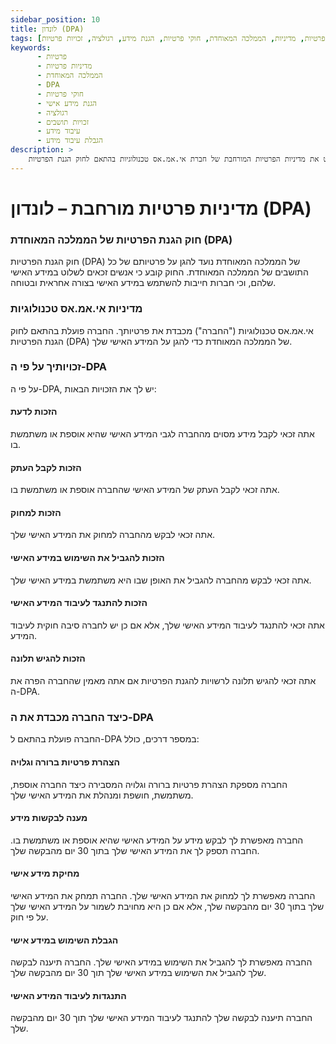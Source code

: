 ```yaml
---
sidebar_position: 10
title: לונדון (DPA)
tags: [פרטיות, מדיניות, הממלכה המאוחדת, חוקי פרטיות, הגנת מידע, רגולציה, זכויות פרטיות]
keywords:
      - פרטיות
      - מדיניות פרטיות
      - הממלכה המאוחדת
      - DPA
      - חוקי פרטיות
      - הגנת מידע אישי
      - רגולציה
      - זכויות תושבים
      - עיבוד מידע
      - הגבלת עיבוד מידע
description: >
    מסמך זה מפרט את מדיניות הפרטיות המורחבת של חברת אי.אמ.אס טכנולוגיות בהתאם לחוק הגנת הפרטיות (DPA) של הממלכה המאוחדת, כולל פירוט על זכויות התושבים והאופן שבו החברה פועלת בהתאם לדרישות החוק.
---
```



# מדיניות פרטיות מורחבת – לונדון (DPA)  

### חוק הגנת הפרטיות של הממלכה המאוחדת (DPA)

חוק הגנת הפרטיות (DPA) של הממלכה המאוחדת נועד להגן על פרטיותם של כל התושבים של הממלכה המאוחדת. החוק קובע כי אנשים זכאים לשלוט במידע האישי שלהם, וכי חברות חייבות להשתמש במידע האישי בצורה אחראית ובטוחה.

### מדיניות אי.אמ.אס טכנולוגיות

אי.אמ.אס טכנולוגיות ("החברה") מכבדת את פרטיותך. החברה פועלת בהתאם לחוק הגנת הפרטיות (DPA) של הממלכה המאוחדת כדי להגן על המידע האישי שלך.

### זכויותיך על פי ה-DPA

על פי ה-DPA, יש לך את הזכויות הבאות:

#### הזכות לדעת

אתה זכאי לקבל מידע מסוים מהחברה לגבי המידע האישי שהיא אוספת או משתמשת בו.

#### הזכות לקבל העתק

אתה זכאי לקבל העתק של המידע האישי שהחברה אוספת או משתמשת בו.

#### הזכות למחוק

אתה זכאי לבקש מהחברה למחוק את המידע האישי שלך.

#### הזכות להגביל את השימוש במידע האישי

אתה זכאי לבקש מהחברה להגביל את האופן שבו היא משתמשת במידע האישי שלך.

#### הזכות להתנגד לעיבוד המידע האישי

אתה זכאי להתנגד לעיבוד המידע האישי שלך, אלא אם כן יש לחברה סיבה חוקית לעיבוד המידע.

#### הזכות להגיש תלונה

אתה זכאי להגיש תלונה לרשויות להגנת הפרטיות אם אתה מאמין שהחברה הפרה את ה-DPA.

### כיצד החברה מכבדת את ה-DPA

החברה פועלת בהתאם ל-DPA במספר דרכים, כולל:

#### הצהרת פרטיות ברורה וגלויה

החברה מספקת הצהרת פרטיות ברורה וגלויה המסבירה כיצד החברה אוספת, משתמשת, חושפת ומנהלת את המידע האישי שלך.

#### מענה לבקשות מידע

החברה מאפשרת לך לבקש מידע על המידע האישי שהיא אוספת או משתמשת בו. החברה תספק לך את המידע האישי שלך בתוך 30 יום מהבקשה שלך.

#### מחיקת מידע אישי

החברה מאפשרת לך למחוק את המידע האישי שלך. החברה תמחק את המידע האישי שלך בתוך 30 יום מהבקשה שלך, אלא אם כן היא מחויבת לשמור על המידע האישי שלך על פי חוק.

#### הגבלת השימוש במידע אישי

החברה מאפשרת לך להגביל את השימוש במידע האישי שלך. החברה תיענה לבקשה שלך להגביל את השימוש במידע האישי שלך תוך 30 יום מהבקשה שלך.

#### התנגדות לעיבוד המידע האישי

החברה תיענה לבקשה שלך להתנגד לעיבוד המידע האישי שלך תוך 30 יום מהבקשה שלך.